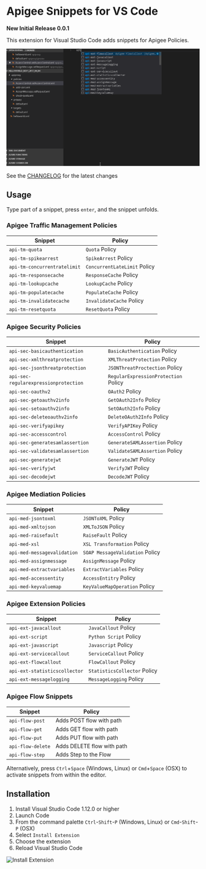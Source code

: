 # Apigee Snippets for VS Code

**New Initial Release 0.0.1**

This extension for Visual Studio Code adds snippets for Apigee Policies.

![Use Extension](images/use-extension.gif)

See the [CHANGELOG](CHANGELOG.md) for the latest changes

## Usage

Type part of a snippet, press `enter`, and the snippet unfolds.

### Apigee Traffic Management Policies

| Snippet                      | Policy                                                       |
| ---------------------------- | ------------------------------------------------------------ |
| `api-tm-quota`               | `Quota` Policy                                               |
| `api-tm-spikearrest`         | `SpikeArrest` Policy                                         |
| `api-tm-concurrentratelimit` | `ConcurrentLateLimit` Policy                                 |
| `api-tm-responsecache`       | `ResponseCache` Policy                                       |
| `api-tm-lookupcache`         | `LookupCache` Policy                                         |
| `api-tm-populatecache`       | `PopulateCache` Policy                                       |
| `api-tm-invalidatecache`     | `InvalidateCache` Policy                                     |
| `api-tm-resetquota`          | `ResetQuota` Policy                                          |    

### Apigee Security Policies

| Snippet                         	     | Policy                                             |
| -------------------------------------- | -------------------------------------------------- |
| `api-sec-basicauthentication`   	     | `BasicAuthentication` Policy                       |
| `api-sec-xmlthreatprotection`	  	     | `XMLThreatProtection` Policy                       |
| `api-sec-jsonthreatprotection`  	     | `JSONThreatProctection` Policy                     |
| `api-sec-regularexpressionprotection`  | `RegularExpressionProtection` Policy               |
| `api-sec-oauthv2`         		     | `OAuth2` Policy                                    |
| `api-sec-getoauthv2info`       	     | `GetOAuth2Info` Policy                             |
| `api-sec-setoauthv2info`     		     | `SetOAuth2Info` Policy                             |
| `api-sec-deleteoauthv2info` 	         | `DeleteOAuth2Info` Policy                          |    
| `api-sec-verifyapikey`      		     | `VerifyAPIKey` Policy                              |
| `api-sec-accesscontrol`     		     | `AccessControl` Policy                             |
| `api-sec-generatesamlassertion`        | `GenerateSAMLAssertion` Policy                     |    
| `api-sec-validatesamlassertion`        | `ValidateSAMLAssertion` Policy                     |
| `api-sec-generatejwt`     		     | `GenerateJWT` Policy                               |
| `api-sec-verifyjwt`       		     | `VerifyJWT` Policy                                 |    
| `api-sec-decodejwt`       		     | `DecodeJWT` Policy                                 |    

### Apigee Mediation Policies

| Snippet                      | Policy                                                       |
| ---------------------------- | ------------------------------------------------------------ |
| `api-med-jsontoxml`          | `JSONToXML` Policy                                           |
| `api-med-xmltojson`          | `XMLToJSON` Policy                                           |
| `api-med-raisefault`	       | `RaiseFault` Policy                                          |
| `api-med-xsl`                | `XSL Transformation` Policy                                  |
| `api-med-messagevalidation`  | `SOAP MessageValidation` Policy                              |
| `api-med-assignmessage`      | `AssignMessage` Policy                                       |
| `api-med-extractvariables`   | `ExtractVariables` Policy                                    |
| `api-med-accessentity`       | `AccessEntitry` Policy                                       |    
| `api-med-keyvaluemap`	       | `KeyValueMapOperation` Policy                                |    

### Apigee Extension Policies

| Snippet                      | Policy                                                       |
| ---------------------------- | ------------------------------------------------------------ |
| `api-ext-javacallout`        | `JavaCallout` Policy                                         |
| `api-ext-script`     	       | `Python Script` Policy                                       |
| `api-ext-javascript` 	       | `Javascript` Policy                                          |
| `api-ext-servicecallout`     | `ServiceCallout` Policy                                      |
| `api-ext-flowcallout`        | `FlowCallout` Policy                                         |
| `api-ext-statisticscollector`| `StatisticsCollector` Policy                                 |
| `api-ext-messagelogging`     | `MessageLogging` Policy                                      |

### Apigee Flow Snippets

| Snippet                      | Policy                                                       |
| ---------------------------- | ------------------------------------------------------------ |
| `api-flow-post`              | Adds POST flow with path                                     |
| `api-flow-get`     	       | Adds GET flow with path                                      |
| `api-flow-put`    	       | Adds PUT flow with path                                      |
| `api-flow-delete`            | Adds DELETE flow with path                                   |
| `api-flow-step`              | Adds Step to the Flow                                        |


Alternatively, press `Ctrl`+`Space` (Windows, Linux) or `Cmd`+`Space` (OSX) to activate snippets from within the editor.

## Installation

1. Install Visual Studio Code 1.12.0 or higher
2. Launch Code
3. From the command palette `Ctrl`-`Shift`-`P` (Windows, Linux) or `Cmd`-`Shift`-`P` (OSX)
4. Select `Install Extension`
5. Choose the extension
6. Reload Visual Studio Code

![Install Extension](images/install-extension.gif)